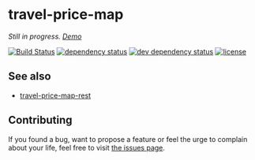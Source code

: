 # travel-price-map

*Still in progress. [Demo](https://juliuste.github.io/travel-price-map/)*

[![Build Status](https://travis-ci.org/juliuste/travel-price-map.svg?branch=master)](https://travis-ci.org/juliuste/travel-price-map)
[![dependency status](https://img.shields.io/david/juliuste/travel-price-map.svg)](https://david-dm.org/juliuste/travel-price-map)
[![dev dependency status](https://img.shields.io/david/dev/juliuste/travel-price-map.svg)](https://david-dm.org/juliuste/travel-price-map#info=devDependencies)
[![license](https://img.shields.io/github/license/juliuste/travel-price-map.svg?style=flat)](LICENSE)

## See also

- [travel-price-map-rest](https://github.com/juliuste/travel-price-map-rest)

## Contributing

If you found a bug, want to propose a feature or feel the urge to complain about your life, feel free to visit [the issues page](https://github.com/juliuste/travel-price-map/issues).
